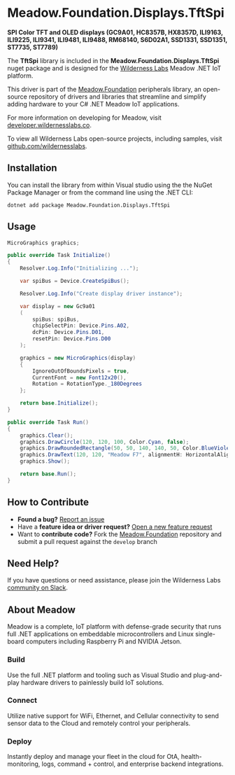 # Meadow.Foundation.Displays.TftSpi

**SPI Color TFT and OLED displays (GC9A01, HC8357B, HX8357D, ILI9163, ILI9225, ILI9341, ILI9481, ILI9488, RM68140, S6D02A1, SSD1331, SSD1351, ST7735, ST7789)**

The **TftSpi** library is included in the **Meadow.Foundation.Displays.TftSpi** nuget package and is designed for the [Wilderness Labs](www.wildernesslabs.co) Meadow .NET IoT platform.

This driver is part of the [Meadow.Foundation](https://developer.wildernesslabs.co/Meadow/Meadow.Foundation/) peripherals library, an open-source repository of drivers and libraries that streamline and simplify adding hardware to your C# .NET Meadow IoT applications.

For more information on developing for Meadow, visit [developer.wildernesslabs.co](http://developer.wildernesslabs.co/).

To view all Wilderness Labs open-source projects, including samples, visit [github.com/wildernesslabs](https://github.com/wildernesslabs/).

## Installation

You can install the library from within Visual studio using the the NuGet Package Manager or from the command line using the .NET CLI:

`dotnet add package Meadow.Foundation.Displays.TftSpi`
## Usage

```csharp
MicroGraphics graphics;

public override Task Initialize()
{
    Resolver.Log.Info("Initializing ...");

    var spiBus = Device.CreateSpiBus();

    Resolver.Log.Info("Create display driver instance");

    var display = new Gc9a01
    (
        spiBus: spiBus,
        chipSelectPin: Device.Pins.A02,
        dcPin: Device.Pins.D01,
        resetPin: Device.Pins.D00
    );

    graphics = new MicroGraphics(display)
    {
        IgnoreOutOfBoundsPixels = true,
        CurrentFont = new Font12x20(),
        Rotation = RotationType._180Degrees
    };

    return base.Initialize();
}

public override Task Run()
{
    graphics.Clear();
    graphics.DrawCircle(120, 120, 100, Color.Cyan, false);
    graphics.DrawRoundedRectangle(50, 50, 140, 140, 50, Color.BlueViolet, false);
    graphics.DrawText(120, 120, "Meadow F7", alignmentH: HorizontalAlignment.Center, alignmentV: VerticalAlignment.Center);
    graphics.Show();

    return base.Run();
}

```
## How to Contribute

- **Found a bug?** [Report an issue](https://github.com/WildernessLabs/Meadow_Issues/issues)
- Have a **feature idea or driver request?** [Open a new feature request](https://github.com/WildernessLabs/Meadow_Issues/issues)
- Want to **contribute code?** Fork the [Meadow.Foundation](https://github.com/WildernessLabs/Meadow.Foundation) repository and submit a pull request against the `develop` branch


## Need Help?

If you have questions or need assistance, please join the Wilderness Labs [community on Slack](http://slackinvite.wildernesslabs.co/).
## About Meadow

Meadow is a complete, IoT platform with defense-grade security that runs full .NET applications on embeddable microcontrollers and Linux single-board computers including Raspberry Pi and NVIDIA Jetson.

### Build

Use the full .NET platform and tooling such as Visual Studio and plug-and-play hardware drivers to painlessly build IoT solutions.

### Connect

Utilize native support for WiFi, Ethernet, and Cellular connectivity to send sensor data to the Cloud and remotely control your peripherals.

### Deploy

Instantly deploy and manage your fleet in the cloud for OtA, health-monitoring, logs, command + control, and enterprise backend integrations.


